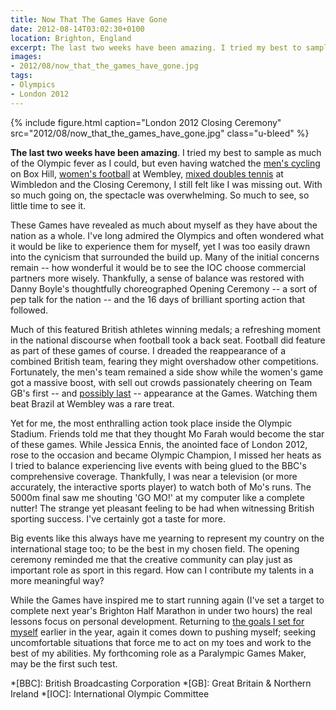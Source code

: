 ```yaml
---
title: Now That The Games Have Gone
date: 2012-08-14T03:02:30+0100
location: Brighton, England
excerpt: The last two weeks have been amazing. I tried my best to sample as much ofthe Olympic fever as I could, but with so much going on, the spectacle was overwhelming. So much to see, so little time to see it.
images:
- 2012/08/now_that_the_games_have_gone.jpg
tags:
- Olympics
- London 2012
---
```

{% include figure.html
  caption="London 2012 Closing Ceremony"
  src="2012/08/now_that_the_games_have_gone.jpg"
  class="u-bleed"
%}

**The last two weeks have been amazing**. I tried my best to sample as much of the Olympic fever as I could, but even having watched the [men's cycling][1] on Box Hill, [women's football][2] at Wembley, [mixed doubles tennis][3] at Wimbledon and the Closing Ceremony, I still felt like I was missing out. With so much going on, the spectacle was overwhelming. So much to see, so little time to see it.

These Games have revealed as much about myself as they have about the nation as a whole. I've long admired the Olympics and often wondered what it would be like to experience them for myself, yet I was too easily drawn into the cynicism that surrounded the build up. Many of the initial concerns remain -- how wonderful it would be to see the IOC choose commercial partners more wisely. Thankfully, a sense of balance was restored with Danny Boyle's thoughtfully choreographed Opening Ceremony -- a sort of pep talk for the nation -- and the 16 days of brilliant sporting action that followed.

Much of this featured British athletes winning medals; a refreshing moment in the national discourse when football took a back seat. Football did feature as part of these games of course. I dreaded the reappearance of a combined British team, fearing they might overshadow other competitions. Fortunately, the men's team remained a side show while the women's game got a massive boost, with sell out crowds passionately cheering on Team GB's first -- and [possibly last][4] -- appearance at the Games. Watching them beat Brazil at Wembley was a rare treat.

Yet for me, the most enthralling action took place inside the Olympic Stadium. Friends told me that they thought Mo Farah would become the star of these games. While Jessica Ennis, the anointed face of London 2012, rose to the occasion and became Olympic Champion, I missed her heats as I tried to balance experiencing live events with being glued to the BBC's comprehensive coverage. Thankfully, I was near a television (or more accurately, the interactive sports player) to watch both of Mo's runs. The 5000m final saw me shouting 'GO MO!' at my computer like a complete nutter! The strange yet pleasant feeling to be had when witnessing British sporting success. I've certainly got a taste for more.

Big events like this always have me yearning to represent my country on the international stage too; to be the best in my chosen field. The opening ceremony reminded me that the creative community can play just as important role as sport in this regard. How can I contribute my talents in a more meaningful way?

While the Games have inspired me to start running again (I've set a target to complete next year's Brighton Half Marathon in under two hours) the real lessons focus on personal development. Returning to [the goals I set for myself][5] earlier in the year, again it comes down to pushing myself; seeking uncomfortable situations that force me to act on my toes and work to the best of my abilities. My forthcoming role as a Paralympic Games Maker, may be the first such test.

[1]: https://www.flickr.com/photos/paulrobertlloyd/sets/72157630861413566/
[2]: https://www.flickr.com/photos/paulrobertlloyd/sets/72157630874835066/
[3]: https://www.flickr.com/photos/paulrobertlloyd/sets/72157630906046272/
[4]: http://www.bbc.co.uk/sport/0/olympics/19236354
[5]: /2012/01/goals_for_2012/

*[BBC]: British Broadcasting Corporation
*[GB]: Great Britain & Northern Ireland
*[IOC]: International Olympic Committee

